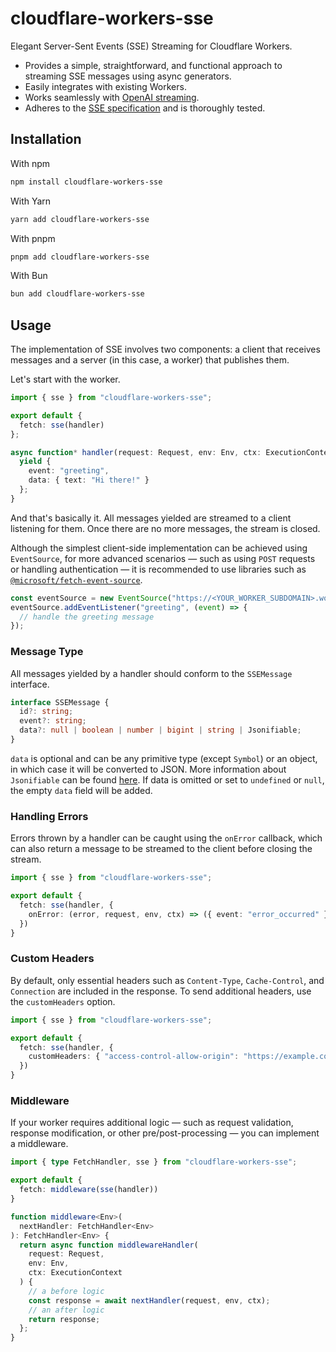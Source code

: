 # cloudflare-workers-sse

Elegant Server-Sent Events (SSE) Streaming for Cloudflare Workers.

- Provides a simple, straightforward, and functional approach to streaming SSE messages using async generators.  
- Easily integrates with existing Workers.  
- Works seamlessly with [OpenAI streaming](https://github.com/openai/openai-node?tab=readme-ov-file#streaming-responses).  
- Adheres to the [SSE specification](https://html.spec.whatwg.org/multipage/server-sent-events.html) and is thoroughly tested.  


## Installation

With npm

```bash
npm install cloudflare-workers-sse
```

With Yarn

```bash
yarn add cloudflare-workers-sse
```

With pnpm

```bash
pnpm add cloudflare-workers-sse
```

With Bun

```bash
bun add cloudflare-workers-sse
```


## Usage

The implementation of SSE involves two components: a client that receives messages and a server (in this case, a worker) that publishes them.

Let's start with the worker.

```typescript
import { sse } from "cloudflare-workers-sse";

export default {
  fetch: sse(handler)
};

async function* handler(request: Request, env: Env, ctx: ExecutionContext) {
  yield {
    event: "greeting",
    data: { text: "Hi there!" }
  };
}

```

And that's basically it. All messages yielded are streamed to a client listening for them. Once there are no more messages, the stream is closed.

Although the simplest client-side implementation can be achieved using `EventSource`, for more advanced scenarios — such as using `POST` requests or handling authentication — it is recommended to use libraries such as [`@microsoft/fetch-event-source`](https://github.com/Azure/fetch-event-source).

```typescript
const eventSource = new EventSource("https://<YOUR_WORKER_SUBDOMAIN>.workers.dev");
eventSource.addEventListener("greeting", (event) => {
  // handle the greeting message
});

```


### Message Type

All messages yielded by a handler should conform to the `SSEMessage` interface.

```typescript
interface SSEMessage {
  id?: string;
  event?: string;
  data?: null | boolean | number | bigint | string | Jsonifiable;
}
```

`data` is optional and can be any primitive type (except `Symbol`) or an object, in which case it will be converted to JSON. More information about `Jsonifiable` can be found [here](https://github.com/sindresorhus/type-fest/blob/main/source/jsonifiable.d.ts). If data is omitted or set to `undefined` or `null`, the empty `data` field will be added. 


### Handling Errors

Errors thrown by a handler can be caught using the `onError` callback, which can also return a message to be streamed to the client before closing the stream.

```typescript
import { sse } from "cloudflare-workers-sse";

export default {
  fetch: sse(handler, {
    onError: (error, request, env, ctx) => ({ event: "error_occurred" })
  })
}
```

### Custom Headers

By default, only essential headers such as `Content-Type`, `Cache-Control`, and `Connection` are included in the response. To send additional headers, use the `customHeaders` option.

```typescript
import { sse } from "cloudflare-workers-sse";

export default {
  fetch: sse(handler, {
    customHeaders: { "access-control-allow-origin": "https://example.com" }
  })
}
```

### Middleware

If your worker requires additional logic — such as request validation, response modification, or other pre/post-processing — you can implement a middleware.

```typescript
import { type FetchHandler, sse } from "cloudflare-workers-sse";

export default {
  fetch: middleware(sse(handler))
}

function middleware<Env>(
  nextHandler: FetchHandler<Env>
): FetchHandler<Env> {
  return async function middlewareHandler(
    request: Request,
    env: Env,
    ctx: ExecutionContext
  ) {
    // a before logic
    const response = await nextHandler(request, env, ctx);
    // an after logic
    return response; 
  };
}
```